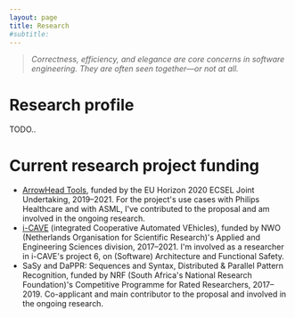 ```yaml
---
layout: page
title: Research
#subtitle:
---
```


> *Correctness, efficiency, and elegance are core concerns in software engineering. They are often seen together—or not at all.*

# Research profile

TODO..

# Current research project funding

* [ArrowHead Tools](https://arrowhead.eu/arrowheadtools), funded by the EU Horizon 2020 ECSEL Joint Undertaking, 2019–2021. For the project's use cases with Philips Healthcare and with ASML, I've contributed to the proposal and am involved in the ongoing research.
* [i-CAVE](https://i-cave.nl) (integrated Cooperative Automated VEhicles), funded by NWO (Netherlands Organisation for Scientific Research)'s Applied and Engineering Sciences division, 2017–2021. I'm involved as a researcher in i-CAVE's project 6, on (Software) Architecture and Functional Safety.
* SaSy and DaPPR: Sequences and Syntax, Distributed & Parallel Pattern Recognition, funded by NRF (South Africa's National Research Foundation)'s Competitive Programme for Rated Researchers, 2017–2019. Co-applicant and main contributor to the proposal and involved in the ongoing research.
